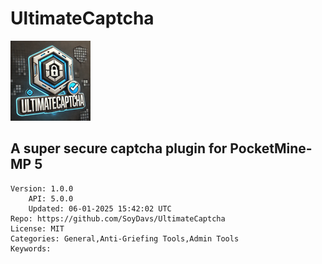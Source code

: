 # UltimateCaptcha
<img src="https://raw.githubusercontent.com/SoyDavs/UltimateCaptcha/bcc30815e4442ae1bb739f4dac4f4d8eb2615f96/icon.png" width="128" height="128" />

## A super secure captcha plugin for PocketMine-MP 5
```properties
Version: 1.0.0
    API: 5.0.0
    Updated: 06-01-2025 15:42:02 UTC
Repo: https://github.com/SoyDavs/UltimateCaptcha
License: MIT
Categories: General,Anti-Griefing Tools,Admin Tools
Keywords: 
```